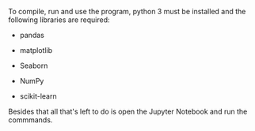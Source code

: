 To compile, run and use the program, python 3 must be installed and the following libraries are required:

* pandas

* matplotlib

* Seaborn

* NumPy

* scikit-learn


Besides that all that's left to do is open the Jupyter Notebook and run the commmands.